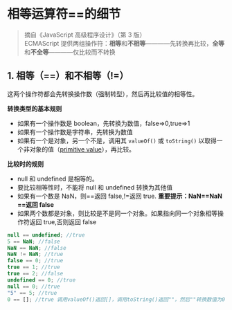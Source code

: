 # 相等运算符==的细节

> 摘自《JavaScript 高级程序设计》（第 3 版）  
> ECMAScript 提供两组操作符：**相等**和**不相等**————先转换再比较，**全等**和**不全等**————仅比较而不转换

## 1. 相等（==）和不相等（!=）

这两个操作符都会先转换操作数（强制转型），然后再比较值的相等性。

**转换类型的基本规则**

- 如果有一个操作数是 boolean，先转换为数值，false=>0,true=>1
- 如果有一个操作数是字符串，先转换为数值
- 如果有一个是对象，另一个不是，调用其 `valueOf()` 或 `toString()` 以取得一个非对象的值（[primitive value](https://developer.mozilla.org/zh-CN/docs/Glossary/Primitive)），再比较。

**比较时的规则**

- null 和 undefined 是相等的。
- 要比较相等性时，不能将 null 和 undefined 转换为其他值
- 如果有一个数是 NaN，则==返回 false,!=返回 true. **重要提示：NaN==NaN ==返回 false**
- 如果两个数都是对象，则比较是不是同一个对象。如果指向同一个对象相等操作符返回 true,否则返回 false

```js
null == undefined; //true
5 == NaN; //false
NaN == NaN; //false
NaN != NaN; //true
false == 0; //true
true == 1; //true
true == 2; //false
undefined == 0; //true
null == 0; //true
"5" == 5; //true
0 == []; //true 调用valueOf()返回[]，调用toString()返回""，然后""转换数值为0
```

